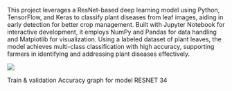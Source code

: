 This project leverages a ResNet-based deep learning model using Python, TensorFlow, and Keras to classify plant diseases from leaf images, aiding in early detection for better crop management. Built with Jupyter Notebook for interactive development, it employs NumPy and Pandas for data handling and Matplotlib for visualization. Using a labeled dataset of plant leaves, the model achieves multi-class classification with high accuracy, supporting farmers in identifying and addressing plant diseases effectively.

![](https://github.com/khushi-patel27/Plant_Disease_Classification/blob/main/Screenshot%20(28).png)

Train & validation Accuracy graph for model RESNET 34
